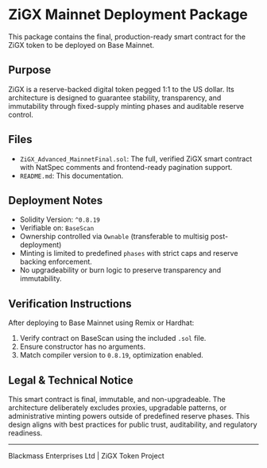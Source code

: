 # ZiGX Mainnet Deployment Package

This package contains the final, production-ready smart contract for the ZiGX token to be deployed on Base Mainnet.

## Purpose

ZiGX is a reserve-backed digital token pegged 1:1 to the US dollar. Its architecture is designed to guarantee stability, transparency, and immutability through fixed-supply minting phases and auditable reserve control.

## Files

- `ZiGX_Advanced_MainnetFinal.sol`: The full, verified ZiGX smart contract with NatSpec comments and frontend-ready pagination support.
- `README.md`: This documentation.

## Deployment Notes

- Solidity Version: `^0.8.19`
- Verifiable on: `BaseScan`
- Ownership controlled via `Ownable` (transferable to multisig post-deployment)
- Minting is limited to predefined `phases` with strict caps and reserve backing enforcement.
- No upgradeability or burn logic to preserve transparency and immutability.

## Verification Instructions

After deploying to Base Mainnet using Remix or Hardhat:
1. Verify contract on BaseScan using the included `.sol` file.
2. Ensure constructor has no arguments.
3. Match compiler version to `0.8.19`, optimization enabled.

## Legal & Technical Notice

This smart contract is final, immutable, and non-upgradeable. The architecture deliberately excludes proxies, upgradable patterns, or administrative minting powers outside of predefined reserve phases. This design aligns with best practices for public trust, auditability, and regulatory readiness.

---

Blackmass Enterprises Ltd | ZiGX Token Project